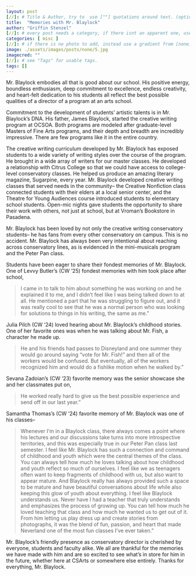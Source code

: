 ```yaml
---
layout: post
[//]: # Title & Author, try to  use [""] quotations around text. (optional, just formality).
title:  "Memories with Mr. Blaylock"
author: "Griffin Stenzel"
[//]: # every post needs a category, if there isnt an apparent one, use [misc].
categories: [ misc ]
[//]: # if there is no photo to add, instead use a gradient from [none] folder by picking a number from 1-10. (all gradients are .jpg)
image: ./assets/images/posts/none/5.jpg
imagecred: ""
[//]: # see "Tags" for usable tags.
tags: []
---
```

Mr. Blaylock embodies all that is good about our school. His positive energy, boundless enthusiasm, deep commitment to excellence, endless creativity, and heart-felt dedication to his students all reflect the best possible qualities of a director of a program at an arts school. 

Commitment to the development of students’ artistic talents is in Mr. Blaylock’s DNA. His father, James Blaylock, started the creative writing program at OCSOA. Both programs are modeled after graduate-level Masters of Fine Arts programs, and their depth and breadth are incredibly impressive. There are few programs like it in the entire country. 

The creative writing curriculum developed by Mr. Blaylock has exposed students to a wide variety of writing styles over the course of the program. He brought in a wide array of writers for our master classes. He developed a relationship with Citrus College so that we could have access to college-level conservatory classes. He helped us produce an amazing literary magazine, Sugarpine, every year. Mr. Blaylock developed creative writing classes that served needs in the community– the Creative Nonfiction class connected students with their elders at a local senior center, and the Theatre for Young Audiences course introduced students to elementary school students. Open-mic nights gave students the opportunity to share their work with others, not just at school, but at Vroman’s Bookstore in Pasadena. 

Mr. Blaylock has been loved by not only the creative writing conservatory students– he has fans from every other conservatory on campus. This is no accident.  Mr. Blaylock has always been very intentional about reaching across conservatory lines, as is evidenced in the mini-musicals program and the Peter Pan class. 

Students have been eager to share their fondest memories of Mr. Blaylock. One of Levvy Butler’s (CW ‘25) fondest memories with him took place after school, 

> I came in to talk to him about something he was working on and he explained it to me, and I didn’t feel like I was being talked down to at all. He mentioned a part that he was struggling to figure out, and it was really cool to see that he was a normal person who was looking for solutions to things in his writing, the same as me.”

Julia Pilch (CW ‘24) loved hearing about Mr. Blaylock’s childhood stories. One of her favorite ones was when he was talking about Mr. Fish, a character he made up. 

> He and his friends had passes to Disneyland and one summer they would go around saying “vote for Mr. Fish!” and then all of the workers would be confused. But eventually, all of the workers recognized him and would do a fishlike motion when he walked by.” 

Sevana Zadoian’s (CW ‘23) favorite memory was the senior showcase she and her classmates put on, 

> He worked really hard to give us the best possible experience and send off in our last year.” 

Samantha Thomas’s (CW ‘24) favorite memory of Mr. Blaylock was one of his classes– 

> Whenever I'm in a Blaylock class, there always comes a point where his lectures and our discussions take turns into more introspective territories, and this was especially true in our Peter Pan class last semester. I feel like Mr. Blaylock has such a connection and command of childhood and youth which were the central themes of the class. You can always tell how much he loves talking about how childhood and youth reflect so much of ourselves. I feel like we as teenagers often want to keep fragments of childhood with us, but also want to appear mature. And Blaylock really has always provided such a space to be mature and have beautiful conversations about life while also keeping this glow of youth about everything. I feel like Blaylock understands us.  Never have I had a teacher that truly understands and emphasizes the process of growing up. You can tell how much he loved teaching that class and how much he wanted us to get out of it. From him letting us play dress up and create stories from photographs, it was the blend of fun, passion, and heart that made Neverland one of the most fun classes I've ever taken.” 

Mr. Blaylock’s friendly presence as conservatory director is cherished by everyone, students and faculty alike. We all are thankful for the memories we have made with him and are so excited to see what’s in store for him in the future, whether here at CSArts or somewhere else entirely. Thanks for everything, Mr. Blaylock.